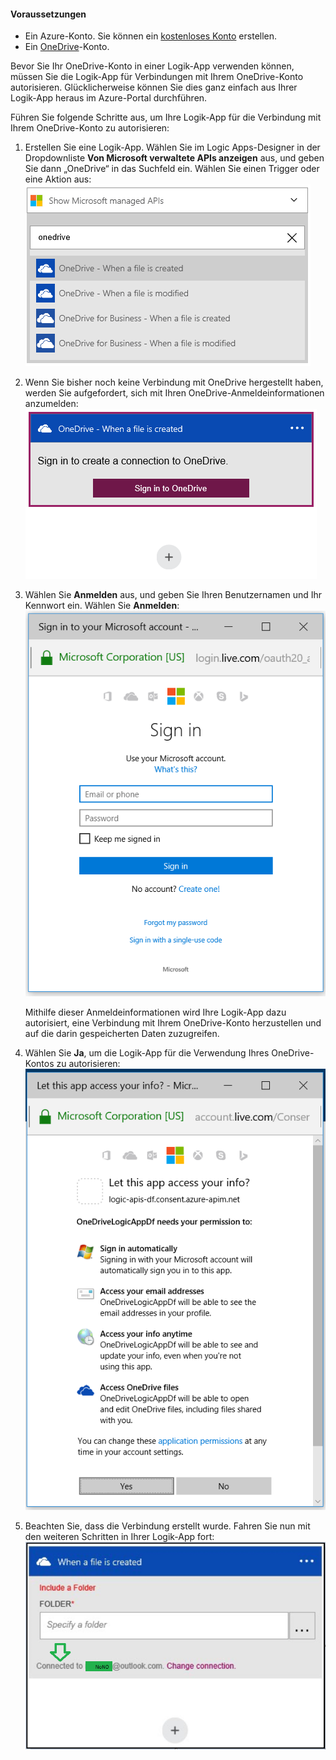 #### Voraussetzungen
- Ein Azure-Konto. Sie können ein [kostenloses Konto](https://azure.microsoft.com/free) erstellen.
- Ein [OneDrive](https://www.microsoft.com/store/apps/onedrive/9wzdncrfj1p3)-Konto.

Bevor Sie Ihr OneDrive-Konto in einer Logik-App verwenden können, müssen Sie die Logik-App für Verbindungen mit Ihrem OneDrive-Konto autorisieren. Glücklicherweise können Sie dies ganz einfach aus Ihrer Logik-App heraus im Azure-Portal durchführen.

Führen Sie folgende Schritte aus, um Ihre Logik-App für die Verbindung mit Ihrem OneDrive-Konto zu autorisieren:

1. Erstellen Sie eine Logik-App. Wählen Sie im Logic Apps-Designer in der Dropdownliste **Von Microsoft verwaltete APIs anzeigen** aus, und geben Sie dann „OneDrive“ in das Suchfeld ein. Wählen Sie einen Trigger oder eine Aktion aus: ![](./media/connectors-create-api-onedrive/onedrive-1.png)
2. Wenn Sie bisher noch keine Verbindung mit OneDrive hergestellt haben, werden Sie aufgefordert, sich mit Ihren OneDrive-Anmeldeinformationen anzumelden: ![](./media/connectors-create-api-onedrive/onedrive-2.png)
3. Wählen Sie **Anmelden** aus, und geben Sie Ihren Benutzernamen und Ihr Kennwort ein. Wählen Sie **Anmelden**: ![](./media/connectors-create-api-onedrive/onedrive-3.png)

	Mithilfe dieser Anmeldeinformationen wird Ihre Logik-App dazu autorisiert, eine Verbindung mit Ihrem OneDrive-Konto herzustellen und auf die darin gespeicherten Daten zuzugreifen.
4. Wählen Sie **Ja**, um die Logik-App für die Verwendung Ihres OneDrive-Kontos zu autorisieren: ![](./media/connectors-create-api-onedrive/onedrive-4.png)
5. Beachten Sie, dass die Verbindung erstellt wurde. Fahren Sie nun mit den weiteren Schritten in Ihrer Logik-App fort: ![](./media/connectors-create-api-onedrive/onedrive-5.png)

<!---HONumber=AcomDC_0720_2016-->